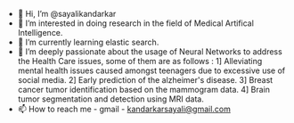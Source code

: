 - 👋 Hi, I’m @sayalikandarkar
- 👀 I’m interested in doing research in the field of Medical Artifical Intelligence.
- 🌱 I’m currently learning elastic search.
- 💞️ I’m deeply passionate about the usage of Neural Networks to address the Health Care issues, some of them are as follows : 
       1] Alleviating mental health issues caused amongst teenagers due to excessive use of social media.
       2] Early prediction of the alzheimer's disease.
       3] Breast cancer tumor identification based on the mammogram data.
       4] Brain tumor segmentation and detection using MRI data.
- 📫 How to reach me - gmail - kandarkarsayali@gmail.com
<!---
sayalikandarkar/sayalikandarkar is a ✨ special ✨ repository because its `README.md` (this file) appears on your GitHub profile.
You can click the Preview link to take a look at your changes.
--->
